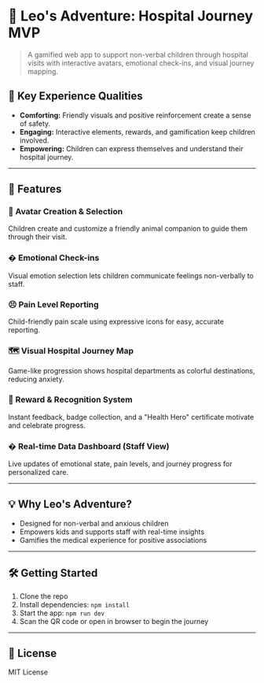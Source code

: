 # 🦁 Leo's Adventure: Hospital Journey MVP

> A gamified web app to support non-verbal children through hospital visits with interactive avatars, emotional check-ins, and visual journey mapping.

## 🌟 Key Experience Qualities

- **Comforting:** Friendly visuals and positive reinforcement create a sense of safety.
- **Engaging:** Interactive elements, rewards, and gamification keep children involved.
- **Empowering:** Children can express themselves and understand their hospital journey.

---

## 🚀 Features

### 🦁 Avatar Creation & Selection

Children create and customize a friendly animal companion to guide them through their visit.

### � Emotional Check-ins

Visual emotion selection lets children communicate feelings non-verbally to staff.

### 😣 Pain Level Reporting

Child-friendly pain scale using expressive icons for easy, accurate reporting.

### 🗺️ Visual Hospital Journey Map

Game-like progression shows hospital departments as colorful destinations, reducing anxiety.

### 🏅 Reward & Recognition System

Instant feedback, badge collection, and a "Health Hero" certificate motivate and celebrate progress.

### � Real-time Data Dashboard (Staff View)

Live updates of emotional state, pain levels, and journey progress for personalized care.

---

## 💡 Why Leo's Adventure?

- Designed for non-verbal and anxious children
- Empowers kids and supports staff with real-time insights
- Gamifies the medical experience for positive associations

---

## 🛠️ Getting Started

1. Clone the repo
2. Install dependencies: `npm install`
3. Start the app: `npm run dev`
4. Scan the QR code or open in browser to begin the journey

---

## 📄 License

MIT License
